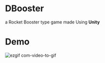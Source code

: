 # DBooster
a Rocket Booster type game made Using **Unity**
# Demo
![ezgif com-video-to-gif](https://user-images.githubusercontent.com/44725090/59553919-6b565180-8f9c-11e9-8b41-ca769a122ae9.gif)
